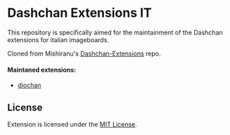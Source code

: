 # Dashchan Extensions IT

This repository is specifically aimed for the maintainment of the Dashchan extensions for italian imageboards. 

Cloned from Mishiranu's [Dashchan-Extensions](https://github.com/Mishiranu/Dashchan-Extensions) repo.

#### Maintaned extensions:

 * [diochan](https://github.com/Dashchanon/Dashchan-Extensions-IT/tree/diochan)

## License

Extension is licensed under the [MIT License](LICENSE).
